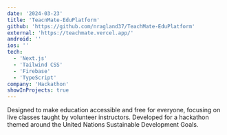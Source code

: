 ```yaml
---
date: '2024-03-23'
title: 'TeacnMate-EduPlatform'
github: 'https://github.com/nragland37/TeachMate-EduPlatform'
external: 'https://teachmate.vercel.app/'
android: ''
ios: ''
tech:
  - 'Next.js'
  - 'Tailwind CSS'
  - 'Firebase'
  - 'TypeScript'
company: 'Hackathon'
showInProjects: true
---
```

<!--
<p align="center">
    <img src="/assets/teachmate-demo.gif" alt="TeachMate Demo" style="width: 100%; max-width: 275px;" />
</p>
-->
Designed to make education accessible and free for everyone, focusing on live classes taught by volunteer instructors. Developed for a hackathon themed around the United Nations Sustainable Development Goals.
